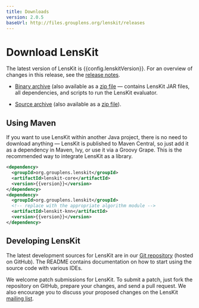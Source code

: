 ```yaml
---
title: Downloads
version: 2.0.5
baseUrl: http://files.grouplens.org/lenskit/releases
---
```


# Download LensKit

[release notes]: ../maven-site/releases/

The latest version of LensKit is {{config.lenskitVersion}}.  For an
overview of changes in this release, see the
[release notes][].

[bin.zip]: {{baseUrl}}/lenskit-{{version}}.zip
[bin.tgz]: {{baseUrl}}/lenskit-{{version}}.tar.gz
[source.zip]: {{baseUrl}}/lenskit-{{version}}-source.zip
[source.tgz]: {{baseUrl}}/lenskit-{{version}}-source.tar.gz

- [Binary archive][bin.tgz] (also available as a [zip file][bin.zip] — contains LensKit JAR files, all dependencies, and scripts to run the LensKit evaluator.

- [Source archive][source.tgz] (also available as a [zip file][source.zip]).

## Using Maven

If you  want to use LensKit  within another Java project,  there is no
need to download anything — LensKit  is published to Maven Central, so
just add  it as a  dependency in  Maven, Ivy, or  use it via  a Groovy
Grape.  This is the recommended way to integrate LensKit as a library.

~~~~ xml
<dependency>
  <groupId>org.grouplens.lenskit</groupId>
  <artifactId>lenskit-core</artifactId>
  <version>{{version}}</version>
</dependency>
<dependency>
  <groupId>org.grouplens.lenskit</groupId>
  <!-- replace with the appropriate algorithm module -->
  <artifactId>lenskit-knn</artifactId>
  <version>{{version}}</version>
</dependency>
~~~~

## Developing LensKit

[GH]: https://github.com/grouplens/lenskit
[ML]: https://wwws.cs.umn.edu/mm-cs/listinfo/lenskit

The latest development sources for LensKit are in our
[Git repository][GH] (hosted on GitHub).  The README contains
documentation on how to start using the source code with various IDEs.

We welcome patch submissions for LensKit. To submit a patch, just fork
the repository on GitHub, prepare your changes, and send a pull
request.  We also encourage you to discuss your proposed changes on the
LensKit [mailing list][ml].
